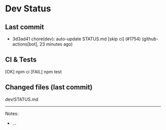 # Dev Status

## Last commit
- 3d3ad41 chore(dev): auto-update STATUS.md [skip ci] (#1754) (github-actions[bot], 23 minutes ago)
## CI & Tests
[OK] npm ci
[FAIL] npm test

## Changed files (last commit)
dev/STATUS.md

---
Notes:
- ...
